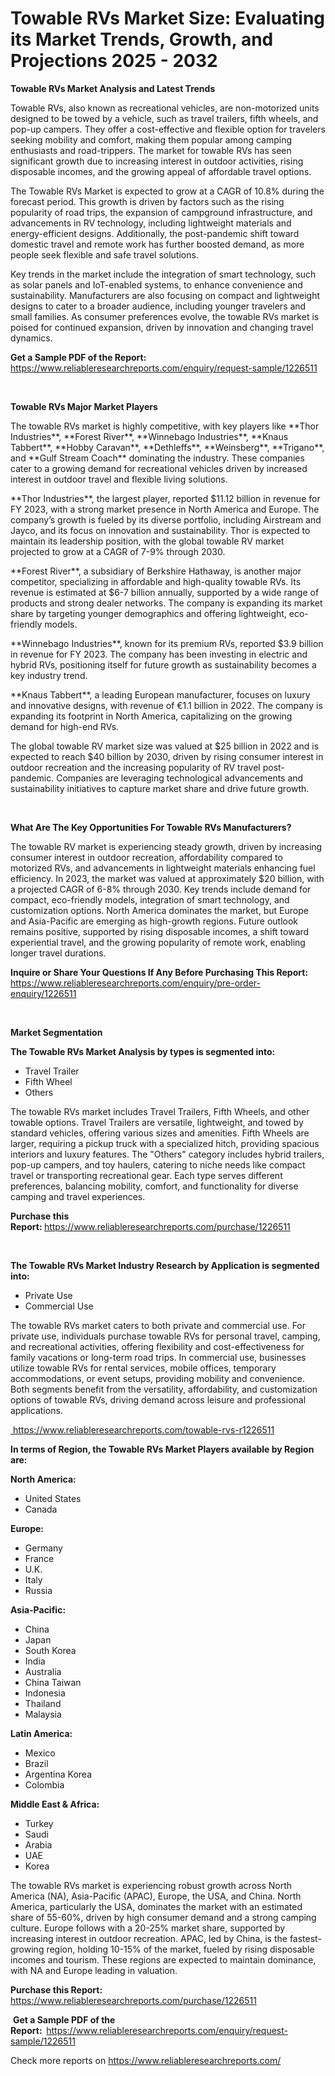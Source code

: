 <p><h1>Towable RVs Market Size: Evaluating its Market Trends, Growth, and Projections 2025 - 2032</h1></p><p><strong>Towable RVs Market Analysis and Latest Trends</strong></p>
<p><p>Towable RVs, also known as recreational vehicles, are non-motorized units designed to be towed by a vehicle, such as travel trailers, fifth wheels, and pop-up campers. They offer a cost-effective and flexible option for travelers seeking mobility and comfort, making them popular among camping enthusiasts and road-trippers. The market for towable RVs has seen significant growth due to increasing interest in outdoor activities, rising disposable incomes, and the growing appeal of affordable travel options.</p><p>The Towable RVs Market is expected to grow at a CAGR of 10.8% during the forecast period. This growth is driven by factors such as the rising popularity of road trips, the expansion of campground infrastructure, and advancements in RV technology, including lightweight materials and energy-efficient designs. Additionally, the post-pandemic shift toward domestic travel and remote work has further boosted demand, as more people seek flexible and safe travel solutions.</p><p>Key trends in the market include the integration of smart technology, such as solar panels and IoT-enabled systems, to enhance convenience and sustainability. Manufacturers are also focusing on compact and lightweight designs to cater to a broader audience, including younger travelers and small families. As consumer preferences evolve, the towable RVs market is poised for continued expansion, driven by innovation and changing travel dynamics.</p></p>
<p><strong>Get a Sample PDF of the Report:&nbsp;</strong> <a href="https://www.reliableresearchreports.com/enquiry/request-sample/1226511?utm_campaign=40&utm_medium=2&utm_source=Github&utm_content=ia&utm_term=22012025&utm_id=towable-rvs">https://www.reliableresearchreports.com/enquiry/request-sample/1226511</a></p>
<p>&nbsp;</p>
<p><strong>Towable RVs Major Market Players</strong></p>
<p><p>The towable RVs market is highly competitive, with key players like **Thor Industries**, **Forest River**, **Winnebago Industries**, **Knaus Tabbert**, **Hobby Caravan**, **Dethleffs**, **Weinsberg**, **Trigano**, and **Gulf Stream Coach** dominating the industry. These companies cater to a growing demand for recreational vehicles driven by increased interest in outdoor travel and flexible living solutions.</p><p>**Thor Industries**, the largest player, reported $11.12 billion in revenue for FY 2023, with a strong market presence in North America and Europe. The company’s growth is fueled by its diverse portfolio, including Airstream and Jayco, and its focus on innovation and sustainability. Thor is expected to maintain its leadership position, with the global towable RV market projected to grow at a CAGR of 7-9% through 2030.</p><p>**Forest River**, a subsidiary of Berkshire Hathaway, is another major competitor, specializing in affordable and high-quality towable RVs. Its revenue is estimated at $6-7 billion annually, supported by a wide range of products and strong dealer networks. The company is expanding its market share by targeting younger demographics and offering lightweight, eco-friendly models.</p><p>**Winnebago Industries**, known for its premium RVs, reported $3.9 billion in revenue for FY 2023. The company has been investing in electric and hybrid RVs, positioning itself for future growth as sustainability becomes a key industry trend.</p><p>**Knaus Tabbert**, a leading European manufacturer, focuses on luxury and innovative designs, with revenue of €1.1 billion in 2022. The company is expanding its footprint in North America, capitalizing on the growing demand for high-end RVs.</p><p>The global towable RV market size was valued at $25 billion in 2022 and is expected to reach $40 billion by 2030, driven by rising consumer interest in outdoor recreation and the increasing popularity of RV travel post-pandemic. Companies are leveraging technological advancements and sustainability initiatives to capture market share and drive future growth.</p></p>
<p>&nbsp;</p>
<p><strong>What Are The Key Opportunities For Towable RVs Manufacturers?</strong></p>
<p><p>The towable RV market is experiencing steady growth, driven by increasing consumer interest in outdoor recreation, affordability compared to motorized RVs, and advancements in lightweight materials enhancing fuel efficiency. In 2023, the market was valued at approximately $20 billion, with a projected CAGR of 6-8% through 2030. Key trends include demand for compact, eco-friendly models, integration of smart technology, and customization options. North America dominates the market, but Europe and Asia-Pacific are emerging as high-growth regions. Future outlook remains positive, supported by rising disposable incomes, a shift toward experiential travel, and the growing popularity of remote work, enabling longer travel durations.</p></p>
<p><strong>Inquire or Share Your Questions If Any Before Purchasing This Report:</strong> <a href="https://www.reliableresearchreports.com/enquiry/pre-order-enquiry/1226511?utm_campaign=40&utm_medium=2&utm_source=Github&utm_content=ia&utm_term=22012025&utm_id=towable-rvs">https://www.reliableresearchreports.com/enquiry/pre-order-enquiry/1226511</a></p>
<p>&nbsp;</p>
<p><strong>Market Segmentation</strong></p>
<p><strong>The Towable RVs Market Analysis by types is segmented into:</strong></p>
<p><ul><li>Travel Trailer</li><li>Fifth Wheel</li><li>Others</li></ul></p>
<p><p>The towable RVs market includes Travel Trailers, Fifth Wheels, and other towable options. Travel Trailers are versatile, lightweight, and towed by standard vehicles, offering various sizes and amenities. Fifth Wheels are larger, requiring a pickup truck with a specialized hitch, providing spacious interiors and luxury features. The "Others" category includes hybrid trailers, pop-up campers, and toy haulers, catering to niche needs like compact travel or transporting recreational gear. Each type serves different preferences, balancing mobility, comfort, and functionality for diverse camping and travel experiences.</p></p>
<p><strong>Purchase this Report:&nbsp;</strong><a href="https://www.reliableresearchreports.com/purchase/1226511?utm_campaign=40&utm_medium=2&utm_source=Github&utm_content=ia&utm_term=22012025&utm_id=towable-rvs">https://www.reliableresearchreports.com/purchase/1226511</a></p>
<p>&nbsp;</p>
<p><strong>The Towable RVs Market Industry Research by Application is segmented into:</strong></p>
<p><ul><li>Private Use</li><li>Commercial Use</li></ul></p>
<p><p>The towable RVs market caters to both private and commercial use. For private use, individuals purchase towable RVs for personal travel, camping, and recreational activities, offering flexibility and cost-effectiveness for family vacations or long-term road trips. In commercial use, businesses utilize towable RVs for rental services, mobile offices, temporary accommodations, or event setups, providing mobility and convenience. Both segments benefit from the versatility, affordability, and customization options of towable RVs, driving demand across leisure and professional applications.</p></p>
<p><a href="https://www.reliableresearchreports.com/towable-rvs-r1226511?utm_campaign=40&utm_medium=2&utm_source=Github&utm_content=ia&utm_term=22012025&utm_id=towable-rvs">&nbsp;https://www.reliableresearchreports.com/towable-rvs-r1226511</a></p>
<p><strong>In terms of Region, the Towable RVs Market Players available by Region are:</strong></p>
<p>
    <p> <strong> North America: </strong>
        <ul>
            <li>United States</li>
            <li>Canada</li>
        </ul>
        </p> 
    <p> <strong> Europe: </strong>
        <ul>
            <li>Germany</li>
            <li>France</li>
            <li>U.K.</li>
            <li>Italy</li>
            <li>Russia</li>
        </ul>
        </p> 
    <p> <strong> Asia-Pacific: </strong>
        <ul>
            <li>China</li>
            <li>Japan</li>
            <li>South Korea</li>
            <li>India</li>
            <li>Australia</li>
            <li>China Taiwan</li>
            <li>Indonesia</li>
            <li>Thailand</li>
            <li>Malaysia</li>
        </ul>
        </p> 
    <p> <strong> Latin America: </strong>
        <ul>
            <li>Mexico</li>
            <li>Brazil</li>
            <li>Argentina Korea</li>
            <li>Colombia</li>
        </ul>
        </p> 
    <p> <strong> Middle East & Africa: </strong>
        <ul>
            <li>Turkey</li>
            <li>Saudi</li>
            <li>Arabia</li>
            <li>UAE</li>
            <li>Korea</li>
        </ul>
    </p>
    </p>
<p><p>The towable RVs market is experiencing robust growth across North America (NA), Asia-Pacific (APAC), Europe, the USA, and China. North America, particularly the USA, dominates the market with an estimated share of 55-60%, driven by high consumer demand and a strong camping culture. Europe follows with a 20-25% market share, supported by increasing interest in outdoor recreation. APAC, led by China, is the fastest-growing region, holding 10-15% of the market, fueled by rising disposable incomes and tourism. These regions are expected to maintain dominance, with NA and Europe leading in valuation.</p></p>
<p><strong>Purchase this Report: </strong><a href="https://www.reliableresearchreports.com/purchase/1226511?utm_campaign=40&utm_medium=2&utm_source=Github&utm_content=ia&utm_term=22012025&utm_id=towable-rvs">https://www.reliableresearchreports.com/purchase/1226511</a></p>
<p>&nbsp;<strong>Get a Sample PDF of the Report:&nbsp;&nbsp;</strong><a href="https://www.reliableresearchreports.com/enquiry/request-sample/1226511?utm_campaign=40&utm_medium=2&utm_source=Github&utm_content=ia&utm_term=22012025&utm_id=towable-rvs">https://www.reliableresearchreports.com/enquiry/request-sample/1226511</a></p>
<p><strong></strong></p>
<p>Check more reports on <a href="https://www.reliableresearchreports.com/?utm_campaign=40&utm_medium=2&utm_source=Github&utm_content=ia&utm_term=22012025&utm_id=towable-rvs">https://www.reliableresearchreports.com/</a></p>